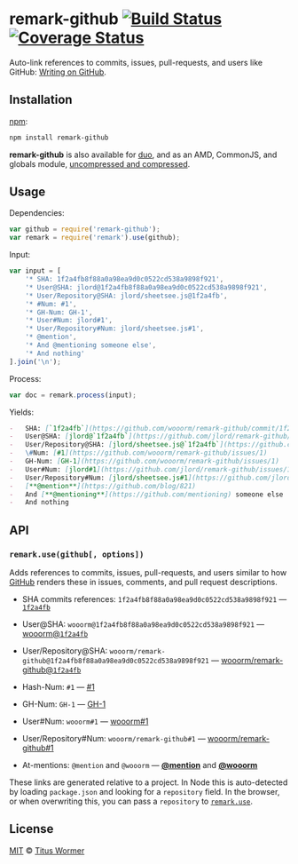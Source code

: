 # remark-github [![Build Status][travis-badge]][travis] [![Coverage Status][codecov-badge]][codecov]

Auto-link references to commits, issues, pull-requests, and users like
GitHub: [Writing on GitHub][writing-on-github].

## Installation

[npm][npm-install]:

```bash
npm install remark-github
```

**remark-github** is also available for [duo][duo-install], and as an
AMD, CommonJS, and globals module, [uncompressed and compressed][releases].

## Usage

Dependencies:

```javascript
var github = require('remark-github');
var remark = require('remark').use(github);
```

Input:

```javascript
var input = [
    '* SHA: 1f2a4fb8f88a0a98ea9d0c0522cd538a9898f921',
    '* User@SHA: jlord@1f2a4fb8f88a0a98ea9d0c0522cd538a9898f921',
    '* User/Repository@SHA: jlord/sheetsee.js@1f2a4fb',
    '* #Num: #1',
    '* GH-Num: GH-1',
    '* User#Num: jlord#1',
    '* User/Repository#Num: jlord/sheetsee.js#1',
    '* @mention',
    '* And @mentioning someone else',
    '* And nothing'
].join('\n');
```

Process:

```javascript
var doc = remark.process(input);
```

Yields:

```markdown
-   SHA: [`1f2a4fb`](https://github.com/wooorm/remark-github/commit/1f2a4fb8f88a0a98ea9d0c0522cd538a9898f921)
-   User@SHA: [jlord@`1f2a4fb`](https://github.com/jlord/remark-github/commit/1f2a4fb8f88a0a98ea9d0c0522cd538a9898f921)
-   User/Repository@SHA: [jlord/sheetsee.js@`1f2a4fb`](https://github.com/jlord/sheetsee.js/commit/1f2a4fb)
-   \#Num: [#1](https://github.com/wooorm/remark-github/issues/1)
-   GH-Num: [GH-1](https://github.com/wooorm/remark-github/issues/1)
-   User#Num: [jlord#1](https://github.com/jlord/remark-github/issues/1)
-   User/Repository#Num: [jlord/sheetsee.js#1](https://github.com/jlord/sheetsee.js/issues/1)
-   [**@mention**](https://github.com/blog/821)
-   And [**@mentioning**](https://github.com/mentioning) someone else
-   And nothing
```

## API

### `remark.use(github[, options])`

Adds references to commits, issues, pull-requests, and users similar to how
[GitHub][writing-on-github]
renders these in issues, comments, and pull request descriptions.

*   SHA commits references: `1f2a4fb8f88a0a98ea9d0c0522cd538a9898f921`
    — [`1f2a4fb`][sha]

*   User@SHA: `wooorm@1f2a4fb8f88a0a98ea9d0c0522cd538a9898f921`
    — [wooorm@`1f2a4fb`][user-sha]

*   User/Repository@SHA:
    `wooorm/remark-github@1f2a4fb8f88a0a98ea9d0c0522cd538a9898f921`
    — [wooorm/remark-github@`1f2a4fb`][project-sha]

*   Hash-Num: `#1`
    — [#1][issue]

*   GH-Num: `GH-1`
    — [GH-1][issue]

*   User#Num: `wooorm#1`
    — [wooorm#1][user-issue]

*   User/Repository#Num: `wooorm/remark-github#1`
    — [wooorm/remark-github#1][project-issue]

*   At-mentions: `@mention` and `@wooorm`
    — [**@mention**][mentions] and [**@wooorm**][mention]

These links are generated relative to a project. In Node this is auto-detected
by loading `package.json` and looking for a `repository` field.
In the browser, or when overwriting this, you can pass a `repository` to
[`remark.use`](https://github.com/wooorm/remark#remarkuseplugin-options).

## License

[MIT][license] © [Titus Wormer][author]

<!-- Definitions -->

[travis-badge]: https://img.shields.io/travis/wooorm/remark-github.svg

[travis]: https://travis-ci.org/wooorm/remark-github

[codecov-badge]: https://img.shields.io/codecov/c/github/wooorm/remark-github.svg

[codecov]: https://codecov.io/github/wooorm/remark-github

[npm-install]: https://docs.npmjs.com/cli/install

[duo-install]: http://duojs.org/#getting-started

[releases]: https://github.com/wooorm/remark-github/releases

[license]: LICENSE

[author]: http://wooorm.com

[writing-on-github]: https://help.github.com/articles/writing-on-github/#references

[sha]: https://github.com/wooorm/remark-github/commit/1f2a4fb8f88a0a98ea9d0c0522cd538a9898f921

[user-sha]: https://github.com/wooorm/remark-github/commit/1f2a4fb8f88a0a98ea9d0c0522cd538a9898f921

[project-sha]: https://github.com/wooorm/remark-github/commit/1f2a4fb8f88a0a98ea9d0c0522cd538a9898f921

[issue]: https://github.com/wooorm/remark-github/issues/1

[user-issue]: https://github.com/wooorm/remark-github/issues/1

[project-issue]: https://github.com/wooorm/remark-github/issues/1

[mentions]: https://github.com/blog/821

[mention]: https://github.com/wooorm
